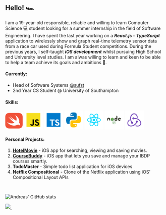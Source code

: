 ## Hello! 🏎

I am a 19-year-old responsible, reliable and willing to learn Computer Science 💻 student looking for a summer internship in the field of Software Engineering. I have spent the last year working on a ***React.js – TypeScript*** application to wirelessly show and graph real-time telemetry sensor data from a race car used during Formula Student competitions. During the previous years, I self-taught ***iOS development*** whilst pursuing High School and University level studies. I am alwas willing to learn and keen to be able to help a team achieve its goals and ambitions 🙂. 

#### Currently: 
* Head of Software Systems [@sufst](https://github.com/sufst)
* 2nd Year CS Student @ University of Southampton

#### Skills:
<div> 
  <img src="./logos/swift-icon.svg" width=55>
  <img src="./logos/javascript.svg" width=60>
  <img src="./logos/typescript.svg" width=60>
  <img src="./logos/python.svg" width=60>
  <img src="./logos/react.svg" width=60>
  <img src="./logos/nodejs.svg" width=60>
  <img src="./logos/redux.svg" width=60>
</div>

#### Personal Projects: 
1. **[HotelMovie](https://github.com/AndreasDemenagas/HotelMovieApp)** - iOS app for searching, viewing and saving movies. 
2. **[CourseBuddy](https://github.com/AndreasDemenagas/CourseBuddy)** - iOS app that lets you save and manage your IBDP courses smartly. 
3. **TodoMaster** - Simple todo list application for iOS devices 
4. **Netflix Compositional** - Clone of the Netflix application using iOS' Compositional Layout APIs


<br/>

![Andreas' GitHub stats](https://github-readme-stats.vercel.app/api?username=AndreasDemenagas&hide=stars&show_icons=true&count_private=true&theme=dark)

<a href="https://www.linkedin.com/in/andreas-demenagas-1783971b9/">
    <img src="https://img.shields.io/badge/linkedin-%230077B5.svg?&style=for-the-badge&logo=linkedin&logoColor=white" />
</a>&nbsp;&nbsp;
